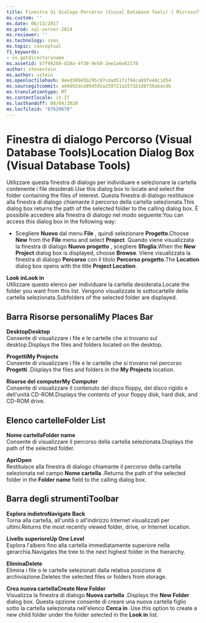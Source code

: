 ```yaml
---
title: Finestra di dialogo Percorso (Visual Database Tools) | Microsoft Docs
ms.custom: ''
ms.date: 06/13/2017
ms.prod: sql-server-2014
ms.reviewer: ''
ms.technology: ssms
ms.topic: conceptual
f1_keywords:
- vs.getdirectoryname
ms.assetid: b7f94269-d28a-4f30-9e50-2ee1a6e82178
author: stevestein
ms.author: sstein
ms.openlocfilehash: 94ed38945b295c87cdad51f1f94ca89fe48c1d54
ms.sourcegitcommit: ad4d92dce894592a259721a1571b1d8736abacdb
ms.translationtype: MT
ms.contentlocale: it-IT
ms.lasthandoff: 08/04/2020
ms.locfileid: "87629670"
---
```

# <a name="location-dialog-box-visual-database-tools"></a><span data-ttu-id="7f19d-102">Finestra di dialogo Percorso (Visual Database Tools)</span><span class="sxs-lookup"><span data-stu-id="7f19d-102">Location Dialog Box (Visual Database Tools)</span></span>
  <span data-ttu-id="7f19d-103">Utilizzare questa finestra di dialogo per individuare e selezionare la cartella contenente i file desiderati.</span><span class="sxs-lookup"><span data-stu-id="7f19d-103">Use this dialog box to locate and select the folder containing the files of interest.</span></span> <span data-ttu-id="7f19d-104">Questa finestra di dialogo restituisce alla finestra di dialogo chiamante il percorso della cartella selezionata.</span><span class="sxs-lookup"><span data-stu-id="7f19d-104">This dialog box returns the path of the selected folder to the calling dialog box.</span></span> <span data-ttu-id="7f19d-105">È possibile accedere alla finestra di dialogo nel modo seguente:</span><span class="sxs-lookup"><span data-stu-id="7f19d-105">You can access this dialog box in the following way:</span></span>  
  
-   <span data-ttu-id="7f19d-106">Scegliere **Nuovo** dal menu **File** , quindi selezionare **Progetto**.</span><span class="sxs-lookup"><span data-stu-id="7f19d-106">Choose **New** from the **File** menu and select **Project**.</span></span> <span data-ttu-id="7f19d-107">Quando viene visualizzata la finestra di dialogo **Nuovo progetto** , scegliere **Sfoglia**.</span><span class="sxs-lookup"><span data-stu-id="7f19d-107">When the **New Project** dialog box is displayed, choose **Browse**.</span></span> <span data-ttu-id="7f19d-108">Viene visualizzata la finestra di dialogo **Percorso** con il titolo **Percorso progetto**.</span><span class="sxs-lookup"><span data-stu-id="7f19d-108">The **Location** dialog box opens with the title **Project Location**.</span></span>  
  
 <span data-ttu-id="7f19d-109">**Look in**</span><span class="sxs-lookup"><span data-stu-id="7f19d-109">**Look in**</span></span>  
 <span data-ttu-id="7f19d-110">Utilizzare questo elenco per individuare la cartella desiderata.</span><span class="sxs-lookup"><span data-stu-id="7f19d-110">Locate the folder you want from this list.</span></span> <span data-ttu-id="7f19d-111">Vengono visualizzate le sottocartelle della cartella selezionata.</span><span class="sxs-lookup"><span data-stu-id="7f19d-111">Subfolders of the selected folder are displayed.</span></span>  
  
## <a name="my-places-bar"></a><span data-ttu-id="7f19d-112">Barra Risorse personali</span><span class="sxs-lookup"><span data-stu-id="7f19d-112">My Places Bar</span></span>  
 <span data-ttu-id="7f19d-113">**Desktop**</span><span class="sxs-lookup"><span data-stu-id="7f19d-113">**Desktop**</span></span>  
 <span data-ttu-id="7f19d-114">Consente di visualizzare i file e le cartelle che si trovano sul desktop.</span><span class="sxs-lookup"><span data-stu-id="7f19d-114">Displays the files and folders located on the desktop.</span></span>  
  
 <span data-ttu-id="7f19d-115">**Progetti**</span><span class="sxs-lookup"><span data-stu-id="7f19d-115">**My Projects**</span></span>  
 <span data-ttu-id="7f19d-116">Consente di visualizzare i file e le cartelle che si trovano nel percorso **Progetti** .</span><span class="sxs-lookup"><span data-stu-id="7f19d-116">Displays the files and folders in the **My Projects** location.</span></span>  
  
 <span data-ttu-id="7f19d-117">**Risorse del computer**</span><span class="sxs-lookup"><span data-stu-id="7f19d-117">**My Computer**</span></span>  
 <span data-ttu-id="7f19d-118">Consente di visualizzare il contenuto del disco floppy, del disco rigido e dell'unità CD-ROM.</span><span class="sxs-lookup"><span data-stu-id="7f19d-118">Displays the contents of your floppy disk, hard disk, and CD-ROM drive.</span></span>  
  
## <a name="folder-list"></a><span data-ttu-id="7f19d-119">Elenco cartelle</span><span class="sxs-lookup"><span data-stu-id="7f19d-119">Folder List</span></span>  
 <span data-ttu-id="7f19d-120">**Nome cartella**</span><span class="sxs-lookup"><span data-stu-id="7f19d-120">**Folder name**</span></span>  
 <span data-ttu-id="7f19d-121">Consente di visualizzare il percorso della cartella selezionata.</span><span class="sxs-lookup"><span data-stu-id="7f19d-121">Displays the path of the selected folder.</span></span>  
  
 <span data-ttu-id="7f19d-122">**Apri**</span><span class="sxs-lookup"><span data-stu-id="7f19d-122">**Open**</span></span>  
 <span data-ttu-id="7f19d-123">Restituisce alla finestra di dialogo chiamante il percorso della cartella selezionata nel campo **Nome cartella** .</span><span class="sxs-lookup"><span data-stu-id="7f19d-123">Returns the path of the selected folder in the **Folder name** field to the calling dialog box.</span></span>  
  
## <a name="toolbar"></a><span data-ttu-id="7f19d-124">Barra degli strumenti</span><span class="sxs-lookup"><span data-stu-id="7f19d-124">Toolbar</span></span>  
 <span data-ttu-id="7f19d-125">**Esplora indietro**</span><span class="sxs-lookup"><span data-stu-id="7f19d-125">**Navigate Back**</span></span>  
 <span data-ttu-id="7f19d-126">Torna alla cartella, all'unità o all'indirizzo Internet visualizzati per ultimi.</span><span class="sxs-lookup"><span data-stu-id="7f19d-126">Returns the most recently viewed folder, drive, or Internet location.</span></span>  
  
 <span data-ttu-id="7f19d-127">**Livello superiore**</span><span class="sxs-lookup"><span data-stu-id="7f19d-127">**Up One Level**</span></span>  
 <span data-ttu-id="7f19d-128">Esplora l'albero fino alla cartella immediatamente superiore nella gerarchia.</span><span class="sxs-lookup"><span data-stu-id="7f19d-128">Navigates the tree to the next highest folder in the hierarchy.</span></span>  
  
 <span data-ttu-id="7f19d-129">**Elimina**</span><span class="sxs-lookup"><span data-stu-id="7f19d-129">**Delete**</span></span>  
 <span data-ttu-id="7f19d-130">Elimina i file o le cartelle selezionati dalla relativa posizione di archiviazione.</span><span class="sxs-lookup"><span data-stu-id="7f19d-130">Deletes the selected files or folders from storage.</span></span>  
  
 <span data-ttu-id="7f19d-131">**Crea nuova cartella**</span><span class="sxs-lookup"><span data-stu-id="7f19d-131">**Create New Folder**</span></span>  
 <span data-ttu-id="7f19d-132">Visualizza la finestra di dialogo **Nuova cartella** .</span><span class="sxs-lookup"><span data-stu-id="7f19d-132">Displays the **New Folder** dialog box.</span></span> <span data-ttu-id="7f19d-133">Questa opzione consente di creare una nuova cartella figlio sotto la cartella selezionata nell'elenco **Cerca in** .</span><span class="sxs-lookup"><span data-stu-id="7f19d-133">Use this option to create a new child folder under the folder selected in the **Look in** list.</span></span>  
  
  
